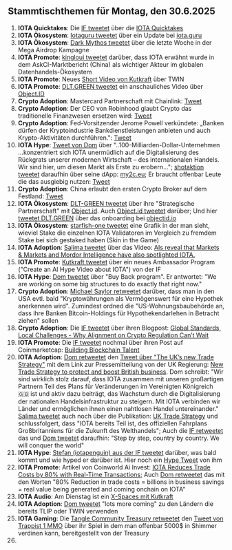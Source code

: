 ## Stammtischthemen für Montag, den 30.6.2025

1. **IOTA Quicktakes**: Die [IF tweetet](https://x.com/iota/status/1937073280273273309) über die [IOTA Quicktakes](https://x.com/iota/status/1937073280273273309)
2. **IOTA Ökosystem**: [Iotaguru tweetet](https://x.com/iota_guru/status/1937198220293410886) über ein Update bei [iota.guru](https://www.iota.guru/)
3. **IOTA Ökosystem**: [Dark Mythos tweetet](https://x.com/DarkMythosIOTA/status/1937809348610146438) über die letzte Woche in der Mega Airdrop Kampagne
4. **IOTA Promote**: [kingloui tweetet](https://x.com/kingloui96/status/1937189690538344822) darüber, dass IOTA erwähnt wurde in dem AskCI-Marktbericht (China) als wichtiger Akteur im globalen Datenhandels-Ökosystem
5. **IOTA Promote**: Neues [Short Video von Kutkraft](https://x.com/kutkraft/status/1937437627692839191) über TWIN
6. **IOTA Promote**: [DLT.GREEN tweetet](https://x.com/dlt_green/status/1937554725378851161) ein anschauliches Video über [Object.ID](objectid.io)
7. **Crypto Adoption**: Mastercard Partnerschaft mit Chainlink: [Tweet](https://x.com/WatcherGuru/status/1937534380164948047)
8. **Crypto Adoption**: Der CEO von Robinhood glaubt Crypto das traditionelle Finanzwesen ersetzen wird: [Tweet](https://x.com/Vivek4real_/status/1937543816510062616)
9. **Crypto Adoption**: Fed-Vorsitzender Jerome Powell verkündete: „Banken dürfen der Kryptoindustrie Bankdienstleistungen anbieten und auch Krypto-Aktivitäten durchführen.": [Tweet](https://x.com/BitcoinMagazine/status/1937530113127829951)
10. **IOTA Hype**: [Tweet von Dom](https://x.com/DomSchiener/status/1937501860501315843) über "..100-Milliarden-Dollar-Unternehmen ...konzentriert sich IOTA unermüdlich auf die Digitalisierung des Rückgrats unserer modernen Wirtschaft – des internationalen Handels. Wir sind hier, um diesen Markt als Erste zu erobern..."; [shotaktion tweetet](https://x.com/shortaktien/status/1937859217227923946) daraufhin über seine dApp: [my2c.eu](https://my2c.eu/); Er braucht offenbar Leute die das ausgiebig nutzen: [Tweet](https://x.com/shortaktien/status/1938247451133051141)
11. **Crypto Adoption**: China erlaubt den ersten Crypto Broker auf dem Festland: [Tweet](https://x.com/pete_rizzo_/status/1937805122433671466)
12. **IOTA Ökosystem**: [DLT-GREEN tweetet](https://x.com/dlt_green/status/1938258666479665278) über ihre "Strategische Partnerschaft" mit [Object.id](https://x.com/ObjectID_io). Auch [Object.id tweetet](https://x.com/ObjectID_io/status/1938260280833937712) darüber; Und hier [tweetet DLT.GREEN](https://x.com/dlt_green/status/1937886558113206366) über das onboarding bei [objectid.io](https://objectid.io/)
13. **IOTA Ökosystem**: [starfish-one tweetet](https://x.com/starfishoneiota/status/1937546536532983918) eine Grafik in der man sieht, wieviel Stake die einzelnen IOTA Validatoren im Vergleich zu fremdem Stake bei sich gestaked haben (Skin in the Game)
14. **IOTA Adoption**: [Salima tweetet](https://x.com/Salimasbegum/status/1937628942095335520) über das Video: [AIs reveal that Markets & Markets and Mordor Intelligence have also spotlighted IOTA.](https://youtu.be/NDmEWXefgKUf)
15. **IOTA Promote**: [Kutkraft tweetet](https://x.com/kutkraft/status/1937732182409461891) über ein neues Ambassador Program ("Create an AI Hype Video about IOTA") von der IF
16. **IOTA Hype**: [Dom tweetet](https://x.com/DomSchiener/status/1937507803477778663) über "Buy Back program". Er antwortet: "We are working on some big structures to do exactly that right now." 
17. **Crypto Adoption**: [Michael Saylor retweetet](https://x.com/saylor/status/1937971156910285011) darüber, dass man in den USA evtl. bald "Kryptowährungen als Vermögenswert für eine Hypothek anerkennen wird". Zumindest ordned die "US-Wohnungsbaubehörde an, dass ihre Banken Bitcoin-Holdings für Hypothekendarlehen in Betracht ziehen" sollen
18. **Crypto Adoption**: Die [IF tweetet](https://x.com/iota/status/1938220711882965050) über ihren Blogpost: [Global Standards, Local Challenges - Why Alignment on Crypto Regulation Can’t Wait](https://blog.iota.org/iota-response-fsb/)
19. **IOTA Promote**: Die [IF tweetet](https://x.com/iota/status/1938583099413016577) nochmal über ihren Post auf Coinmarketcap: [Building Blockchain Talent](https://coinmarketcap.com/community/articles/68513cb677d91954e4496b35/)
20. **IOTA Adoption**: [Dom retweetet](https://x.com/DomSchiener/status/1938698588739273024) den [Tweet über "The UK’s new Trade Strategy"](https://x.com/biztradegovuk/status/1938126350063227183) mit dem Link zur Pressemitteilung von der UK Regierung: [New Trade Strategy to protect and boost British business](https://www.gov.uk/government/news/new-trade-strategy-to-protect-and-boost-british-business). Dom schreibt: "Wir sind wirklich stolz darauf, dass IOTA zusammen mit unseren großartigen Partnern Teil des Plans für Veränderungen im Vereinigten Königreich 🇬🇧 ist und aktiv dazu beiträgt, das Wachstum durch die Digitalisierung der nationalen Handelsinfrastruktur zu steigern. Mit IOTA verbinden wir Länder und ermöglichen ihnen einen nahtlosen Handel untereinander." [Salima tweetet](https://x.com/Salimasbegum/status/1938701114884661677) auch noch über die Publikation: [UK Trade Strategy](https://www.gov.uk/government/publications/uk-trade-strategy) und schlussfolgert, dass "IOTA bereits Teil ist, des offiziellen Fahrplans Großbritanniens für die Zukunft des Welthandels"; Auch die [IF retweetet](https://x.com/iota/status/1938686452600111449) das und [Dom tweetet](https://x.com/DomSchiener/status/1938696268051816557) daraufhin: "Step by step, country by country. We will conquer the world"
21. **IOTA Hype**: [Stefan (iotapenguin) aus der IF tweetet](https://x.com/iota_penguin/status/1938883126207398238) darüber, was bald kommt und wie hyped er darüber ist. Hier noch ein [Hype Tweet](https://x.com/iota_penguin/status/1939318152732594501) von ihm
22. **IOTA Promote**: Artikel von Coinworld Ai Invest: [IOTA Reduces Trade Costs by 80% with Real-Time Transactions](https://www.ainvest.com/news/iota-reduces-trade-costs-80-real-time-transactions-2506/); Auch [Dom retweetet](https://x.com/DomSchiener/status/1938928886638948811) das mit den Worten "80% Reduction in trade costs = billions in business savings = real value being generated and coming onchain on IOTA"
23. **IOTA Audio**: Am Dienstag ist ein [X-Spaces mit Kutkraft](https://x.com/kutkraft/status/1939154991740264811)
24. **IOTA Adoption**: [Dom tweetet](https://x.com/DomSchiener/status/1939237564105314765) "lots more coming" zu den Ländern die bereits TLIP oder TWIN verwenden
25. **IOTA Gaming**: Die [Tangle Community Treasury retweetet](https://x.com/TangleTreasury/status/1939612096385384508) den [Tweet von Trappist 1 MMO](https://x.com/trappist1_mmo/status/1938979393445019970) über ihr Spiel in dem man offenbar 5000$ in Shimmer verdinen kann, bereitgestellt von der Treasury
26. 
